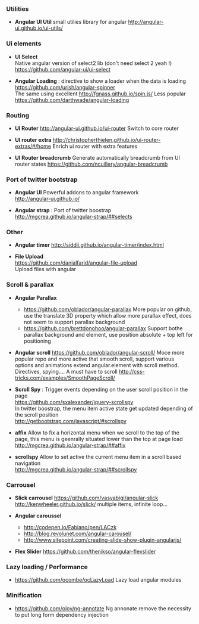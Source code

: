### Utilities

* **Angular UI Util** 
small utilies library for angular
http://angular-ui.github.io/ui-utils/

### Ui elements

* **UI Select**   
Native angular version of select2 lib (don't need select 2 yeah !)
https://github.com/angular-ui/ui-select

* **Angular Loading** : directive to show a loader when the data is loading    
https://github.com/urish/angular-spinner    
The same using excellent http://fgnass.github.io/spin.js/
Less popular
https://github.com/darthwade/angular-loading
### Routing 

* **UI Router** 
http://angular-ui.github.io/ui-router
Switch to core router

* **UI router extra** 
http://christopherthielen.github.io/ui-router-extras/#/home
Enrich ui router with extra features

* **UI Router breadcrumb** Generate automatically breadcrumb from UI router states
https://github.com/ncuillery/angular-breadcrumb

### Port of twitter bootstrap 

* **Angular UI**
Powerful addons to angular framework   
http://angular-ui.github.io/

* **Angular strap** : Port of twitter boostrap   
http://mgcrea.github.io/angular-strap/##selects

### Other 

* **Angular timer**
http://siddii.github.io/angular-timer/index.html

* **File Upload**     
https://github.com/danialfarid/angular-file-upload    
Upload files with angular

### Scroll & parallax

* **Angular Parallax**
    * https://github.com/oblador/angular-parallax
More popular on github, use the translate 3D property which allow more parallax effect, does not seem to support parallax background
    * https://github.com/brettdonohoo/angular-parallax
Support bothe parallax background and element, use position absolute + top left for positioning 

* **Angular scroll** https://github.com/oblador/angular-scroll/
Moce more popular repo and more active that smooth scroll, support various options and animations
extend angular.element with scroll method. 
Directives, spying.... 
A must have to scroll
http://css-tricks.com/examples/SmoothPageScroll/    

* **Scroll Spy** : Trigger events depending on the user scroll position in the page     
https://github.com/sxalexander/jquery-scrollspy    
In twitter boostrap, the menu item active state get updated depending of the scroll position     
http://getbootstrap.com/javascript/#scrollspy

* **affix** Allow to fix a horizontal menu when we scroll to the top of the page, this menu is geenrally situated lower than the top at page load     
http://mgcrea.github.io/angular-strap/##affix
* **scrollspy** Allow to set active the current menu item in a scroll based navigation     
http://mgcrea.github.io/angular-strap/##scrollspy

### Carrousel

* **Slick carrousel** 
https://github.com/vasyabigi/angular-slick
http://kenwheeler.github.io/slick/
multiple items, infinite loop...

* **Angular caroussel**  
    * http://codepen.io/Fabiano/pen/LACzk
    * http://blog.revolunet.com/angular-carousel/
    * http://www.sitepoint.com/creating-slide-show-plugin-angularjs/

* **Flex Slider**
https://github.com/thenikso/angular-flexslider

### Lazy loading / Performance

* https://github.com/ocombe/ocLazyLoad
Lazy load angular modules



### Minification 

* https://github.com/olov/ng-annotate
Ng annonate remove the necessity to put long form dependency injection

